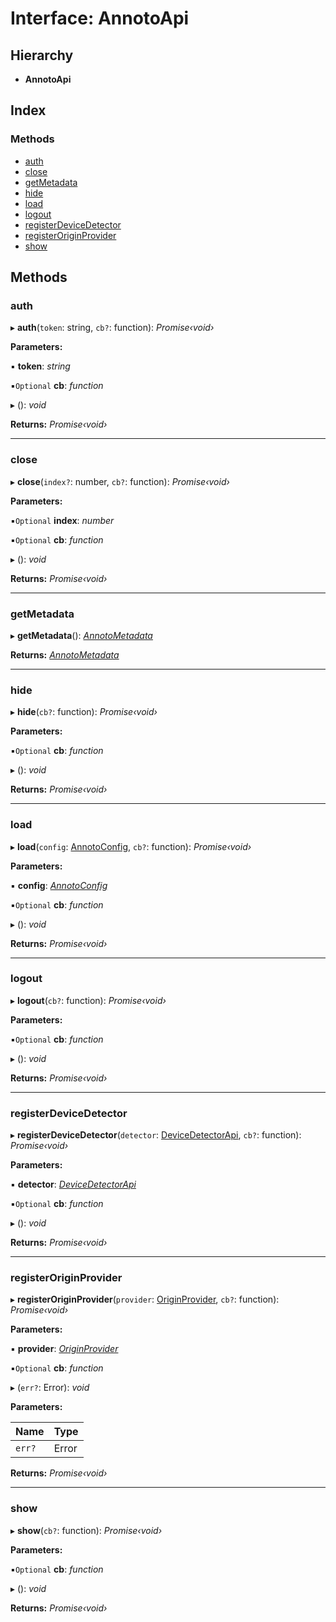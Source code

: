 # Interface: AnnotoApi

## Hierarchy

* **AnnotoApi**

## Index

### Methods

* [auth](annoto.annotoapi.md#auth)
* [close](annoto.annotoapi.md#close)
* [getMetadata](annoto.annotoapi.md#getmetadata)
* [hide](annoto.annotoapi.md#hide)
* [load](annoto.annotoapi.md#load)
* [logout](annoto.annotoapi.md#logout)
* [registerDeviceDetector](annoto.annotoapi.md#registerdevicedetector)
* [registerOriginProvider](annoto.annotoapi.md#registeroriginprovider)
* [show](annoto.annotoapi.md#show)

## Methods

###  auth

▸ **auth**(`token`: string, `cb?`: function): *Promise‹void›*

**Parameters:**

▪ **token**: *string*

▪`Optional`  **cb**: *function*

▸ (): *void*

**Returns:** *Promise‹void›*

___

###  close

▸ **close**(`index?`: number, `cb?`: function): *Promise‹void›*

**Parameters:**

▪`Optional`  **index**: *number*

▪`Optional`  **cb**: *function*

▸ (): *void*

**Returns:** *Promise‹void›*

___

###  getMetadata

▸ **getMetadata**(): *[AnnotoMetadata](annoto.annotometadata.md)*

**Returns:** *[AnnotoMetadata](annoto.annotometadata.md)*

___

###  hide

▸ **hide**(`cb?`: function): *Promise‹void›*

**Parameters:**

▪`Optional`  **cb**: *function*

▸ (): *void*

**Returns:** *Promise‹void›*

___

###  load

▸ **load**(`config`: [AnnotoConfig](annotoconfig.annotoconfig-1.md), `cb?`: function): *Promise‹void›*

**Parameters:**

▪ **config**: *[AnnotoConfig](annotoconfig.annotoconfig-1.md)*

▪`Optional`  **cb**: *function*

▸ (): *void*

**Returns:** *Promise‹void›*

___

###  logout

▸ **logout**(`cb?`: function): *Promise‹void›*

**Parameters:**

▪`Optional`  **cb**: *function*

▸ (): *void*

**Returns:** *Promise‹void›*

___

###  registerDeviceDetector

▸ **registerDeviceDetector**(`detector`: [DeviceDetectorApi](annoto.devicedetectorapi.md), `cb?`: function): *Promise‹void›*

**Parameters:**

▪ **detector**: *[DeviceDetectorApi](annoto.devicedetectorapi.md)*

▪`Optional`  **cb**: *function*

▸ (): *void*

**Returns:** *Promise‹void›*

___

###  registerOriginProvider

▸ **registerOriginProvider**(`provider`: [OriginProvider](annoto.originprovider.md), `cb?`: function): *Promise‹void›*

**Parameters:**

▪ **provider**: *[OriginProvider](annoto.originprovider.md)*

▪`Optional`  **cb**: *function*

▸ (`err?`: Error): *void*

**Parameters:**

Name | Type |
------ | ------ |
`err?` | Error |

**Returns:** *Promise‹void›*

___

###  show

▸ **show**(`cb?`: function): *Promise‹void›*

**Parameters:**

▪`Optional`  **cb**: *function*

▸ (): *void*

**Returns:** *Promise‹void›*
